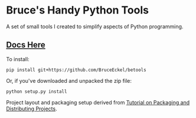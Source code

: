 Bruce's Handy Python Tools
==========================

A set of small tools I created to simplify aspects of Python programming.

## [Docs Here](http://bruceeckel.github.io/betools/)

To install:
```
pip install git+https://github.com/BruceEckel/betools
```
Or, if you've downloaded and unpacked the zip file:
```
python setup.py install
```

Project layout and packaging setup derived from [Tutorial on Packaging and Distributing Projects](https://packaging.python.org/en/latest/distributing.html).
